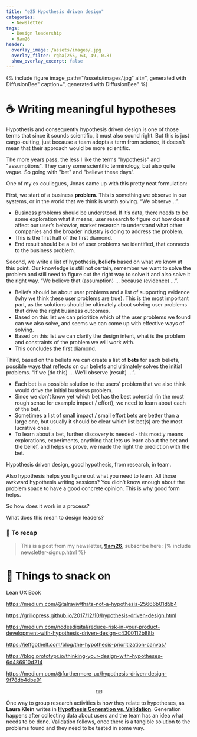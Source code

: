 ```yaml
---
title: "e25 Hypothesis driven design"
categories:
  - Newsletter
tags:
  - Design leadership
  - 9am26
header:
  overlay_image: /assets/images/.jpg
  overlay_filter: rgba(255, 63, 49, 0.8)
  show_overlay_excerpt: false
---
```


{% include figure image_path="/assets/images/.jpg" alt=", generated with DiffusionBee" caption=", generated with DiffusionBee" %}

# ☕ Writing meaningful hypotheses

Hypothesis and consequently hypothesis driven design is one of those terms that since it sounds scientific, it must also sound right. But this is just cargo-culting, just because a team adopts a term from science, it doesn't mean that their approach would be more scientific.

The more years pass, the less I like the terms "hypothesis" and "assumptions". They carry some scientific terminology, but also quite vague. So going with "bet" and "believe these days".

One of my ex coullegues, Jonas came up with this pretty neat formulation:

First, we start of a business **problem**. This is something we observe in our systems, or in the world that we think is worth solving. “We observe…”.

* Business problems should be understood. If it’s data, there needs to be some exploration what it means, user research to figure out how does it affect our user’s behavior, market research to understand what other companies and the broader industry is doing to address the problem.
* This is the first half of the first diamond.
* End result should be a list of user problems we identified, that connects to the business problem.

Second, we write a list of hypothesis, **beliefs** based on what we know at this point. Our knowledge is still not certain, remember we want to solve the problem and still need to figure out the right way to solve it and also solve it the right way. “We believe that (assumption) … because (evidence) …”.

* Beliefs should be about user problems and a list of supporting evidence (why we think these user problems are true). This is the most important part, as the solutions should be ultimately about solving user problems that drive the right business outcomes.
* Based on this list we can prioritize which of the user problems we found can we also solve, and seems we can come up with effective ways of solving.
* Based on this list we can clarify the design intent, what is the problem and constraints of the problem we will work with.
* This concludes the first diamond.

Third, based on the beliefs we can create a list of **bets** for each beliefs, possible ways that reflects on our beliefs and ultimately solves the initial problems. “If we (do this) … We’ll observe (result) …”.

* Each bet is a possible solution to the users’ problem that we also think would drive the initial business problem.
* Since we don’t know yet which bet has the best potential (in the most rough sense for example impact / effort), we need to learn about each of the bet.
* Sometimes a list of small impact / small effort bets are better than a large one, but usually it should be clear which list bet(s) are the most lucrative ones.
* To learn about a bet, further discovery is needed - this mostly means explorations, experiments, anything that lets us learn about the bet and the belief, and helps us prove, we made the right the prediction with the bet.

Hypothesis driven design, good hypothesis, from research, in team.


Also hypothesis helps you figure out what you need to learn. All those awkward hypothesis writing sessions? You didn't know enough about the problem space to have a good concrete opinion. This is why good form helps.


So how does it work in a process?

What does this mean to design leaders?

### 🥤 To recap

> This is a post from my newsletter, **[9am26](https://polgarp.com/categories/newsletter/)**, subscribe here:
> {% include newsletter-signup.html %}

# 🍪 Things to snack on

Lean UX Book

https://medium.com/@talraviv/thats-not-a-hypothesis-25666b01d5b4

https://grillopress.github.io/2017/12/10/hypothesis-driven-design.html

https://medium.com/nodesdigital/reduce-risk-in-your-product-development-with-hypothesis-driven-design-c4300112b88b

https://jeffgothelf.com/blog/the-hypothesis-prioritization-canvas/

https://blog.prototypr.io/thinking-your-design-with-hypotheses-6d486910d214

https://medium.com/@furthermore_ux/hypothesis-driven-design-9f78db4dbe91

<p style="text-align: center;">🁄</p>

One way to group research activities is how they relate to hypotheses, as **Laura Klein** writes in [**Hypothesis Generation vs. Validation**](https://www.usersknow.com/blog/2011/08/hypothesis-generation-vs-validation.html). Generation happens after collecting data about users and the team has an idea what needs to be done. Validation follows, once there is a tangible solution to the problems found and they need to be tested in some way.




